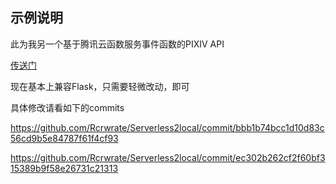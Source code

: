 ## 示例说明

此为我另一个基于腾讯云函数服务事件函数的PIXIV API

[传送门](https://sirin.coding.net/public/api/Pixiv/git/files)

现在基本上兼容Flask，只需要轻微改动，即可

具体修改请看如下的commits

https://github.com/Rcrwrate/Serverless2local/commit/bbb1b74bcc1d10d83c56cd9b5e84787f61f4cf93

https://github.com/Rcrwrate/Serverless2local/commit/ec302b262cf2f60bf315389b9f58e26731c21313
